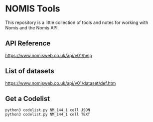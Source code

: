 # NOMIS Tools

This repository is a little collection of tools and notes for working with Nomis and the Nomis API.

## API Reference

https://www.nomisweb.co.uk/api/v01/help

## List of datasets

https://www.nomisweb.co.uk/api/v01/dataset/def.htm

## Get a Codelist

```
python3 codelist.py NM_144_1 cell JSON
python3 codelist.py NM_144_1 cell TEXT
```
